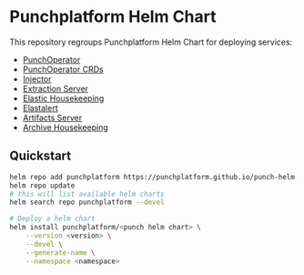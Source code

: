 # Punchplatform Helm Chart

This repository regroups Punchplatform Helm Chart for deploying services:
- [PunchOperator](./operator/README.md)
- [PunchOperator CRDs](./operator-crds/README.md)
- [Injector](./injector/README.md)
- [Extraction Server](./extraction-server/README.md)
- [Elastic Housekeeping](./elastic-housekeeping/README.md)
- [Elastalert](./elastalert/README.md)
- [Artifacts Server](./artifacts/README.md)
- [Archive Housekeeping](./archive-housekeeping/README.md)

## Quickstart

```sh
helm repo add punchplatform https://punchplatform.github.io/punch-helm
helm repo update
# this will list available helm charts
helm search repo punchplatform --devel

# Deploy a helm chart
helm install punchplatform/<punch helm chart> \
    --version <version> \
    --devel \
    --generate-name \
    --namespace <namespace>
```